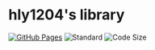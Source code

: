 # hly1204's library

[![GitHub Pages](https://img.shields.io/static/v1?label=GitHub+Pages&message=library+&color=brightgreen&logo=github)](https://hly1204.github.io/library/) ![Standard](https://img.shields.io/badge/C%2B%2B-17-green) ![Code Size](https://img.shields.io/github/languages/code-size/hly1204/library)
